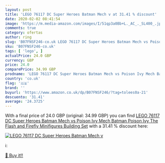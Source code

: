 ```yaml
---
layout: post
title: 'LEGO 76117 DC Super Heroes Batman Mech v at 31.41 % discount'
date: 2020-02-02 08:41:54
image: 'https://m.media-amazon.com/images/I/51qp3a0Bb+L._AC_._SL400_.jpg'
comments: true
category: ofertas
author: ring
slug: 'B07FNSF246-co.uk LEGO 76117 DC Super Heroes Batman Mech vs Poison Ivy...'
sku: 'B07FNSF246-co.uk'
tags: [ 'lego', ]
actualPrice: 24.0 GBP
currency: GBP
price: 24.0
comparePrice: 34.99 GBP
prodname: 'LEGO 76117 DC Super Heroes Batman Mech vs Poison Ivy Mech Batman  Poison Ivy  The Flash and Firefly Minifigures Building Set'
country: 'co.uk'
flag: '🇬🇧'
brand: ''
buyurl: 'https://www.amazon.co.uk/dp/B07FNSF246/?tag=tolees0a-21'
descuento: '31.41'
average: '24.3725'
---
```


With a final price of 24.0 GBP (original: 34.99 GBP) you can find [LEGO 76117 DC Super Heroes Batman Mech vs Poison Ivy Mech Batman  Poison Ivy  The Flash and Firefly Minifigures Building Set](https://www.amazon.co.uk/dp/B07FNSF246/?tag=tolees0a-21) with a  31.41 % discount here:

[![LEGO 76117 DC Super Heroes Batman Mech v](https://m.media-amazon.com/images/I/51qp3a0Bb+L._AC_._SL400_.jpg)](https://www.amazon.co.uk/dp/B07FNSF246/?tag=tolees0a-21)

ℹ️:


[🛒 Buy it!!](https://www.amazon.co.uk/dp/B07FNSF246/?tag=tolees0a-21)
